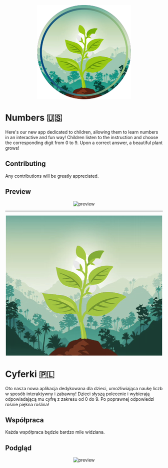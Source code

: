 <p align="center">
  <img src="./resources/original_cover_circle_profiled.png" alt="Logo" height="300">
</p>

# Numbers 🇺🇸

Here's our new app dedicated to children, allowing them to learn numbers in an interactive and fun way! Children listen to the instruction and choose the corresponding digit from 0 to 9. Upon a correct answer, a beautiful plant grows!

## Contributing

Any contributions will be greatly appreciated.

## Preview

<p align="center">
  <img src="./preview/en/preview.gif" alt="preview" height="500">
</p>

---

<p align="center">
  <img src="./resources/original_cover.png" alt="original_cover">
</p>

# Cyferki 🇵🇱

Oto nasza nowa aplikacja dedykowana dla dzieci, umożliwiająca naukę liczb w sposób interaktywny i zabawny! Dzieci słyszą polecenie i wybierają odpowiadającą mu cyfrę z zakresu od 0 do 9. Po poprawnej odpowiedzi rośnie piękna roślina!

## Współpraca

Każda współpraca będzie bardzo mile widziana.

## Podgląd

<p align="center">
  <img src="./preview/pl/preview.gif" alt="preview" height="500">
</p>
